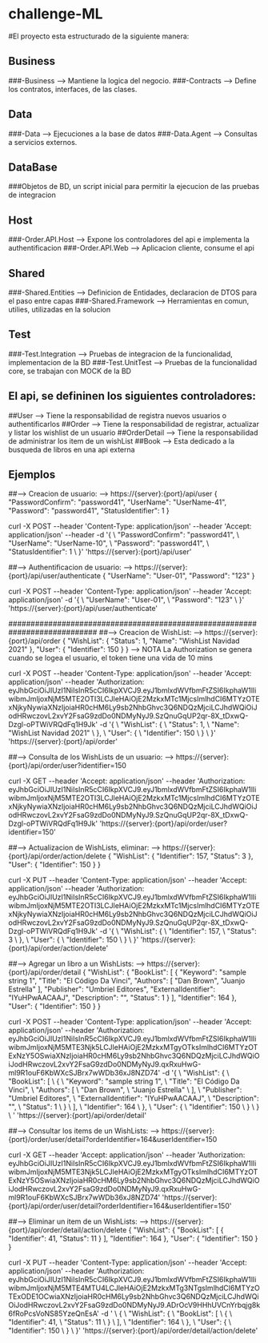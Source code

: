 # challenge-ML
#El proyecto esta estructurado de la siguiente manera:

## Business 
  ###-Business          --> Mantiene la logica del negocio. 
  ###-Contracts         --> Define los contratos, interfaces, de las clases.
## Data
  ###-Data              --> Ejecuciones a la base de datos
  ###-Data.Agent        --> Consultas a servicios externos.
## DataBase             
  ###Objetos de BD, un script inicial para permitir la ejecucion de las pruebas de integracion
## Host 
  ###-Order.API.Host    --> Expone los controladores del api e implementa la authentificacion 
  ###-Order.API.Web     --> Aplicacion cliente, consume el api
## Shared
  ###-Shared.Entities   --> Definicion de Entidades, declaracion de DTOS para el paso entre capas
  ###-Shared.Framework  --> Herramientas en comun, utilies, utilizadas en la solucion
## Test
  ###-Test.Integration  --> Pruebas de integracion de la funcionalidad, implementacion de la BD
  ###-Test.UnitTest     --> Pruebas de la funcionalidad core, se trabajan con MOCK de la BD
  
## El api, se defininen los siguientes controladores:
##User        --> Tiene la responsabilidad de registra nuevos usuarios o authentificarlos
##Order       --> Tiene la responsabilidad de registrar, actualizar y listar los wishlist de un usuario
##OrderDetail --> Tiene la responsabilidad de administrar los item de un wishList
##Book        --> Esta dedicado a la busqueda de libros en una api externa

## Ejemplos 
##--> Creacion de usuario: --> https://{server}:{port}/api/user
{
  "PasswordConfirm": "password41",
  "UserName": "UserName-41",
  "Password": "password41",
  "StatusIdentifier": 1
}

curl -X POST --header 'Content-Type: application/json' --header 'Accept: application/json' --header -d '{ \ 
   "PasswordConfirm": "password41", \ 
   "UserName": "UserName-10", \ 
   "Password": "password41", \ 
   "StatusIdentifier": 1 \ 
 }' 'https://{server}:{port}/api/user'


##--> Authentificacion de usuario: --> https://{server}:{port}/api/user/authenticate
{
  "UserName": "User-01",
  "Password": "123"
}

curl -X POST --header 'Content-Type: application/json' --header 'Accept: application/json' -d '{ \ 
   "UserName": "User-01", \ 
   "Password": "123" \ 
 }' 'https://{server}:{port}/api/user/authenticate'
 
 ############################################################################
 ##--> Creacion de WishList: --> https://{server}:{port}/api/order
 {
  "WishList": {
    "Status": 1,
    "Name": "WishList Navidad 2021"
  },
  "User": {
    "Identifier": 150
  }
}
--> NOTA La Authorization se genera cuando se logea el usuario, el token tiene una vida de 10 mins

curl -X POST --header 'Content-Type: application/json' --header 'Accept: application/json' --header 'Authorization: eyJhbGciOiJIUzI1NiIsInR5cCI6IkpXVCJ9.eyJ1bmlxdWVfbmFtZSI6IkphaW1lIiwibmJmIjoxNjM5MTE2OTI3LCJleHAiOjE2MzkxMTc1MjcsImlhdCI6MTYzOTExNjkyNywiaXNzIjoiaHR0cHM6Ly9sb2NhbGhvc3Q6NDQzMjciLCJhdWQiOiJodHRwczovL2xvY2FsaG9zdDo0NDMyNyJ9.SzQnuGqUP2qr-8X_tDxwQ-Dzgl-oPTWiVRQdFq1H9Jk' -d '{ \ 
   "WishList": { \ 
     "Status": 1, \ 
     "Name": "WishList Navidad 2021" \ 
   }, \ 
   "User": { \ 
     "Identifier": 150 \ 
   } \ 
 }' 'https://{server}:{port}/api/order'
 
##--> Consulta de los WishLists de un usuario: --> https://{server}:{port}/api/order/user?identifier=150

curl -X GET --header 'Accept: application/json' --header 'Authorization: eyJhbGciOiJIUzI1NiIsInR5cCI6IkpXVCJ9.eyJ1bmlxdWVfbmFtZSI6IkphaW1lIiwibmJmIjoxNjM5MTE2OTI3LCJleHAiOjE2MzkxMTc1MjcsImlhdCI6MTYzOTExNjkyNywiaXNzIjoiaHR0cHM6Ly9sb2NhbGhvc3Q6NDQzMjciLCJhdWQiOiJodHRwczovL2xvY2FsaG9zdDo0NDMyNyJ9.SzQnuGqUP2qr-8X_tDxwQ-Dzgl-oPTWiVRQdFq1H9Jk' 'https://{server}:{port}/api/order/user?identifier=150'


##--> Actualizacion de WishLists, eliminar: --> https://{server}:{port}/api/order/action/delete
{
  "WishList": {
    "Identifier": 157,
    "Status": 3
  },
  "User": {
    "Identifier": 150
  }
} 

curl -X PUT --header 'Content-Type: application/json' --header 'Accept: application/json' --header 'Authorization: eyJhbGciOiJIUzI1NiIsInR5cCI6IkpXVCJ9.eyJ1bmlxdWVfbmFtZSI6IkphaW1lIiwibmJmIjoxNjM5MTE2OTI3LCJleHAiOjE2MzkxMTc1MjcsImlhdCI6MTYzOTExNjkyNywiaXNzIjoiaHR0cHM6Ly9sb2NhbGhvc3Q6NDQzMjciLCJhdWQiOiJodHRwczovL2xvY2FsaG9zdDo0NDMyNyJ9.SzQnuGqUP2qr-8X_tDxwQ-Dzgl-oPTWiVRQdFq1H9Jk' -d '{ \ 
   "WishList": { \ 
     "Identifier": 157, \ 
     "Status": 3 \ 
   }, \ 
   "User": { \ 
     "Identifier": 150 \ 
   } \ 
 }' 'https://{server}:{port}/api/order/action/delete'
 
##--> Agregar un libro a un WishLists: --> https://{server}:{port}/api/order/detail
 {
  "WishList": {
    "BookList": [
      {
        "Keyword": "sample string 1",
        "Title": "El Código Da Vinci",
        "Authors": [
          "Dan Brown",
          "Juanjo Estrella"
        ],
        "Publisher": "Umbriel Editores",
        "ExternalIdentifier": "IYuHPwAACAAJ",
        "Description": "",
        "Status": 1
      }
    ],
    "Identifier": 164
  },
  "User": {
    "Identifier": 150
  }
}


curl -X POST --header 'Content-Type: application/json' --header 'Accept: application/json' --header 'Authorization: eyJhbGciOiJIUzI1NiIsInR5cCI6IkpXVCJ9.eyJ1bmlxdWVfbmFtZSI6IkphaW1lIiwibmJmIjoxNjM5MTE3Njk5LCJleHAiOjE2MzkxMTgyOTksImlhdCI6MTYzOTExNzY5OSwiaXNzIjoiaHR0cHM6Ly9sb2NhbGhvc3Q6NDQzMjciLCJhdWQiOiJodHRwczovL2xvY2FsaG9zdDo0NDMyNyJ9.qxRxuHwG-ml9R1ouF6KbWXcSJBrx7wWDb36xJ8NZD74' -d '{ \ 
   "WishList": { \ 
     "BookList": [ \ 
       { \ 
         "Keyword": "sample string 1", \ 
         "Title": "El Código Da Vinci", \ 
         "Authors": [ \ 
           "Dan Brown", \ 
           "Juanjo Estrella" \ 
         ], \ 
         "Publisher": "Umbriel Editores", \ 
         "ExternalIdentifier": "IYuHPwAACAAJ", \ 
         "Description": "", \ 
         "Status": 1 \ 
       } \ 
     ], \ 
     "Identifier": 164 \ 
   }, \ 
   "User": { \ 
     "Identifier": 150 \ 
   } \ 
 } \ 
 ' 'https://{server}:{port}/api/order/detail'
 
 ##--> Consultar los items de un WishLists: --> https://{server}:{port}/order/user/detail?orderIdentifier=164&userIdentifier=150
 
 curl -X GET --header 'Accept: application/json' --header 'Authorization: eyJhbGciOiJIUzI1NiIsInR5cCI6IkpXVCJ9.eyJ1bmlxdWVfbmFtZSI6IkphaW1lIiwibmJmIjoxNjM5MTE3Njk5LCJleHAiOjE2MzkxMTgyOTksImlhdCI6MTYzOTExNzY5OSwiaXNzIjoiaHR0cHM6Ly9sb2NhbGhvc3Q6NDQzMjciLCJhdWQiOiJodHRwczovL2xvY2FsaG9zdDo0NDMyNyJ9.qxRxuHwG-ml9R1ouF6KbWXcSJBrx7wWDb36xJ8NZD74' 'https://{server}:{port}/api/order/user/detail?orderIdentifier=164&userIdentifier=150'
 
 
 ##--> Eliminar un item de un WishLists: --> https://{server}:{port}/api/order/detail/action/delete
 {
  "WishList": {
    "BookList": [
      {
	"Identifier": 41,
        "Status": 11
      }
    ],
    "Identifier": 164
  },
  "User": {
    "Identifier": 150
  }
}
 
curl -X PUT --header 'Content-Type: application/json' --header 'Accept: application/json' --header 'Authorization: eyJhbGciOiJIUzI1NiIsInR5cCI6IkpXVCJ9.eyJ1bmlxdWVfbmFtZSI6IkphaW1lIiwibmJmIjoxNjM5MTE4MTU4LCJleHAiOjE2MzkxMTg3NTgsImlhdCI6MTYzOTExODE1OCwiaXNzIjoiaHR0cHM6Ly9sb2NhbGhvc3Q6NDQzMjciLCJhdWQiOiJodHRwczovL2xvY2FsaG9zdDo0NDMyNyJ9.ADrOcV9HHhUVCnYrbqjg8k6fRoPcsVoNS85YzeQnEsA' -d ' \ 
 { \ 
   "WishList": { \ 
     "BookList": [ \ 
       { \ 
 	"Identifier": 41, \ 
         "Status": 11 \ 
       } \ 
     ], \ 
     "Identifier": 164 \ 
   }, \ 
   "User": { \ 
     "Identifier": 150 \ 
   } \ 
 }' 'https://{server}:{port}/api/order/detail/action/delete'
 
 

